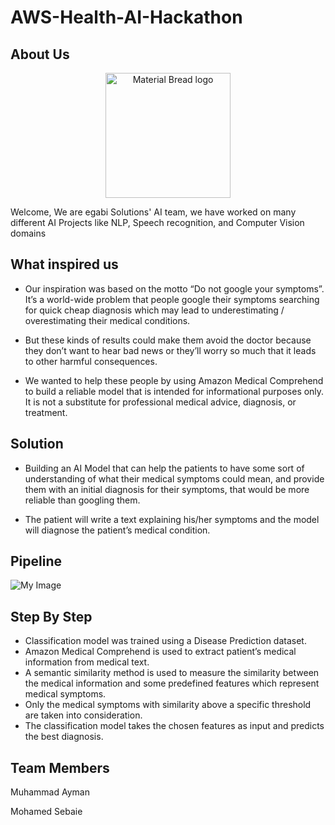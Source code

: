 # AWS-Health-AI-Hackathon

## About Us
<p align="center">
    <img width="200" src="https://github.com/muhammadayman97/AWS-Health-AI-Hackathon/blob/main/images/egabi.png" alt="Material Bread logo">
</p>

Welcome, We are egabi Solutions' AI team, we have worked on many different AI Projects like NLP, Speech recognition, and Computer Vision domains

## What inspired us

* Our inspiration was based on the motto “Do not google your symptoms”. It’s a world-wide problem that people google their symptoms searching for quick cheap diagnosis which may lead to underestimating / overestimating their medical conditions.

* But these kinds of results could make them avoid the doctor because they don’t want to hear bad news or they’ll worry so much that it leads to other harmful consequences.

* We wanted to help these people by using Amazon Medical Comprehend to build a reliable model that is intended for informational purposes only. It is not a substitute for professional medical advice, diagnosis, or treatment.


## Solution

* Building an AI Model that can help the patients to have some sort of understanding of what their medical symptoms could mean, and provide them with an initial diagnosis for their symptoms, that would be more reliable than googling them.

* The patient will write a text explaining his/her symptoms and the model will diagnose the patient’s medical condition.


## Pipeline

![My Image](https://github.com/muhammadayman97/AWS-Health-AI-Hackathon/blob/main/images/pipeline.jpg)


## Step By Step

* Classification model was trained using a Disease Prediction dataset.
* Amazon Medical Comprehend is used to extract patient’s medical information from medical text.
* A semantic similarity method is used to measure the similarity between the medical information and some predefined features which represent medical symptoms.
* Only the medical symptoms with similarity above a specific threshold are taken into consideration.
* The classification model takes the chosen features as input and predicts the best diagnosis.

## Team Members

Muhammad Ayman 

Mohamed Sebaie


